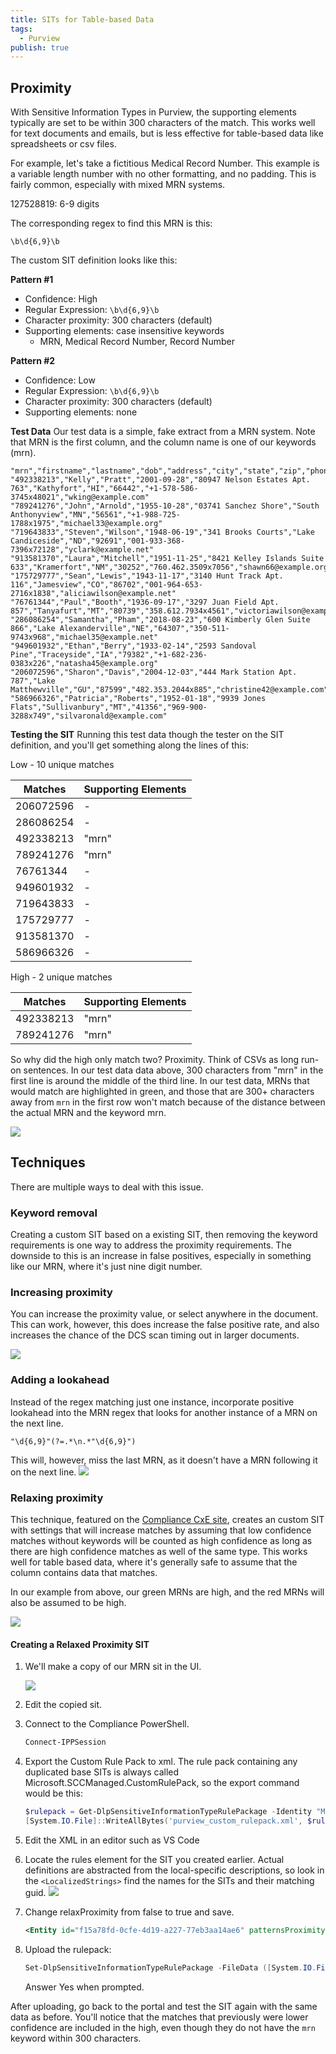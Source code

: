 ```yaml
---
title: SITs for Table-based Data
tags:
  - Purview
publish: true
---
```


## Proximity
With Sensitive Information Types in Purview, the supporting elements typically are set to be within 300 characters of the match. This works well for text documents and emails, but is less effective for table-based data like spreadsheets or csv files.

For example, let's take a fictitious Medical Record Number. This example is a variable length number with no other formatting, and no padding. This is fairly common, especially with mixed MRN systems.

127528819: 6-9 digits

The corresponding regex to find this MRN is this:
``` regex
\b\d{6,9}\b
```

The custom SIT definition looks like this:

**Pattern #1**

- Confidence: High
- Regular Expression: `\b\d{6,9}\b`
- Character proximity: 300 characters (default)
- Supporting elements: case insensitive keywords
	- MRN, Medical Record Number, Record Number

**Pattern #2**

- Confidence: Low
- Regular Expression: `\b\d{6,9}\b`
- Character proximity: 300 characters (default)
- Supporting elements: none

**Test Data**
Our test data is a simple, fake extract from a MRN system. Note that MRN is the first column, and the column name is one of our keywords (mrn).

``` csv
"mrn","firstname","lastname","dob","address","city","state","zip","phone","email"
"492338213","Kelly","Pratt","2001-09-28","80947 Nelson Estates Apt. 763","Kathyfort","HI","66442","+1-578-586-3745x48021","wking@example.com"
"789241276","John","Arnold","1955-10-28","03741 Sanchez Shore","South Anthonyview","MN","56561","+1-988-725-1788x1975","michael33@example.org"
"719643833","Steven","Wilson","1948-06-19","341 Brooks Courts","Lake Candiceside","ND","92691","001-933-368-7396x72128","yclark@example.net"
"913581370","Laura","Mitchell","1951-11-25","8421 Kelley Islands Suite 633","Kramerfort","NM","30252","760.462.3509x7056","shawn66@example.org"
"175729777","Sean","Lewis","1943-11-17","3140 Hunt Track Apt. 116","Jamesview","CO","86702","001-964-653-2716x1838","aliciawilson@example.net"
"76761344","Paul","Booth","1936-09-17","3297 Juan Field Apt. 857","Tanyafurt","MT","80739","358.612.7934x4561","victoriawilson@example.com"
"286086254","Samantha","Pham","2018-08-23","600 Kimberly Glen Suite 866","Lake Alexanderville","NE","64307","350-511-9743x968","michael35@example.net"
"949601932","Ethan","Berry","1933-02-14","2593 Sandoval Pine","Traceyside","IA","79382","+1-682-236-0383x226","natasha45@example.org"
"206072596","Sharon","Davis","2004-12-03","444 Mark Station Apt. 787","Lake Matthewville","GU","87599","482.353.2044x885","christine42@example.com"
"586966326","Patricia","Roberts","1952-01-18","9939 Jones Flats","Sullivanbury","MT","41356","969-900-3288x749","silvaronald@example.com"
```

**Testing the SIT**
Running this test data though the tester on the SIT definition, and you'll get something along the lines of this:

Low - 10 unique matches

|Matches   |Supporting Elements |
| --------- | ------------------- |
| 206072596 | -                   |
| 286086254 | -                   |
| 492338213 | "mrn"               |
| 789241276 | "mrn"               |
| 76761344  | -                   |
| 949601932 | -                   |
| 719643833 | -                   |
| 175729777 | -                   |
| 913581370 | -                   |
| 586966326 | -                   |


High - 2 unique matches

|Matches   |Supporting Elements |
| --------- | ------------------- |
| 492338213 | "mrn"               |
| 789241276 | "mrn"               |

So why did the high only match two? Proximity. Think of CSVs as long run-on sentences. In our test data data above, 300 characters from "mrn" in the first line is around the middle of the third line. In our test data, MRNs that would match are highlighted in green, and those that are 300+ characters away from `mrn` in the first row won't match because of the distance between the actual MRN and the keyword mrn.

![](./elements/purview_sit_distance-2.png)


## Techniques
There are multiple ways to deal with this issue.

### Keyword removal

Creating a custom SIT based on a existing SIT, then removing the keyword requirements is one way to address the proximity requirements. The downside to this is an increase in false positives, especially in something like our MRN, where it's just nine digit number.

### Increasing proximity

You can increase the proximity value, or select anywhere in the document. This can work, however, this does increase the false positive rate, and also increases the chance of the DCS scan timing out in larger documents.

![](./elements/purview_sit_proximity_unlimited.png)

### Adding a lookahead
Instead of the regex matching just one instance, incorporate positive lookahead into the MRN regex that looks for another instance of a MRN on the next line.

``` regex
"\d{6,9}"(?=.*\n.*"\d{6,9}")
```

This will, however, miss the last MRN, as it doesn't have a MRN following it on the next line.
![](./elements/purview_sit_regex_lookahead.png)

### Relaxing proximity

This technique, featured on the [Compliance CxE site](https://microsoft.github.io/ComplianceCxE/), creates an custom SIT with settings that will increase matches by assuming that low confidence matches without keywords will be counted as high confidence as long as there are high confidence matches as well of the same type. This works well for table based data, where it's generally safe to assume that the column contains data that matches.

In our example from above, our green MRNs are high, and the red MRNs will also be assumed to be high.

![](./elements/purview_sit_distance_relax.png)

#### Creating a Relaxed Proximity SIT

1. We'll make a copy of our MRN sit in the UI.

    ![](./elements/purview_copy_sit-1.png)
2. Edit the copied sit.
3. Connect to the Compliance PowerShell.
    ``` Powershell
    Connect-IPPSession
    ```
4. Export the Custom Rule Pack to xml. The rule pack containing any duplicated base SITs is always called Microsoft.SCCManaged.CustomRulePack, so the export command would be this:
    ``` Powershell
    $rulepack = Get-DlpSensitiveInformationTypeRulePackage -Identity "Microsoft.SCCManaged.CustomRulePack"
    [System.IO.File]::WriteAllBytes('purview_custom_rulepack.xml', $rulepack.SerializedClassificationRuleCollection)
    ```
5. Edit the XML in an editor such as VS Code
6. Locate the rules element for the SIT you created earlier. Actual definitions are abstracted from the local-specific descriptions, so look in the ```<LocalizedStrings>``` find the names for the SITs and their matching guid.  ![](./elements/purview_sit_rulepack.png)
7. Change relaxProximity from false to true and save.
    ``` xml
    <Entity id="f15a78fd-0cfe-4d19-a227-77eb3aa14ae6" patternsProximity="300" recommendedConfidence="75" relaxProximity="true">
    ```
8. Upload the rulepack:
    ``` powershell
    Set-DlpSensitiveInformationTypeRulePackage -FileData ([System.IO.File]::ReadAllBytes(".\purview_custom_rulepack.xml"))
    ```
    Answer Yes when prompted.

After uploading, go back to the portal and test the SIT again with the same data as before. You'll notice that the matches that previously were lower confidence are included in the high, even though they do not have the `mrn` keyword within 300 characters.